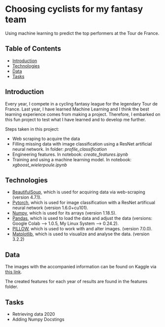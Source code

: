 # Choosing cyclists for my fantasy team

Using machine learning to predict the top performers at the Tour de France.

## Table of Contents
* [Introduction](#Introduction)
* [Technologies](#Technologies)
* [Data](#Data)
* [Tasks](#Tasks)

## Introduction

Every year, I compete in a cycling fantasy league for the legendary Tour de France. Last year, I have learned Machine Learning and I think the best learning experience comes from making a project. Therefore, I embarked on this fun project to test what I have learned and to develop me further. 

Steps taken in this project:
* Web scraping to acquire the data
* Filling missing data with image classification using a ResNet artificial neural network. In folder: *profile_classification*
* Engineering features. In notebook: *create_features.ipynb*
* Training and using a machine learning model. In notebook: *xgboost_wielerpoule.ipynb*

## Technologies

* [BeautifulSoup](https://pypi.org/project/beautifulsoup4/), which is used for acquiring data via web-scraping (version 4.7.1).
* [Pytorch](https://pytorch.org/), which is used for image classification with a ResNet artificual neural network (version 1.6.0+cu101).
* [Numpy](https://numpy.org/), which is used for its arrays (version 1.18.5).
* [Pandas](https://pandas.pydata.org/), which is used to load the data and adjust the data (versions: Google Colab --> 1.0.5, My Linux System --> 0.24.2).
* [PILLOW](https://pillow.readthedocs.io/en/stable/), which is used to work with and alter images. (version 7.0.0).
* [Matplotlib](https://matplotlib.org/), which is used to visualize and analyse the data. (version 3.2.2)

## Data
The images with the accompanied information can be found on Kaggle via [this link](www.kaggle.com/dataset/a72a6c40e1c0949a248414af11a01214258d8e6229362ca1710be9b87df2c17c).

The created features for each year of results are found in the features folder.

## Tasks

* Retrieving data 2020
* Adding Numpy Docstings
